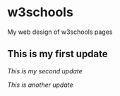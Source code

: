 # w3schools
My web design of w3schools pages


## This is my first update

*This is my second update*

_This is another update_
